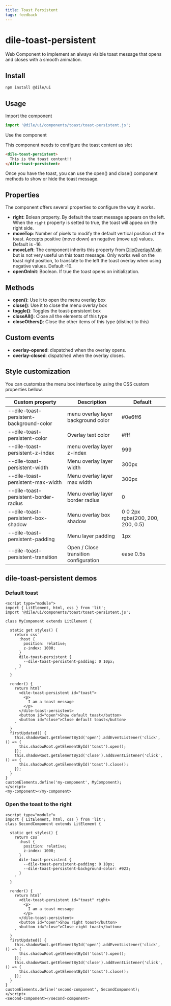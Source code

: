 ```yaml
---
title: Toast Persistent
tags: feedback
---
```


# dile-toast-persistent

Web Component to implement an always visible toast message that opens and closes with a smooth animation.

## Install

```bash
npm install @dile/ui
```

## Usage

Import the component

```javascript
import '@dile/ui/components/toast/toast-persistent.js';
```

Use the component

This component needs to configure the toast content as slot

```html
<dile-toast-persistent>
  This is the toast content!!
</dile-toast-persistent>
```

Once you have the toast, you can use the open() and close() component methods to show or hide the toast message.

## Properties

The component offers several properties to configure the way it works.

- **right**: Bolean property. By default the toast message appears on the left. When the ```right```  property is setted to true, the toast will appea on the right side. 
- **moveTop**: Number of pixels to modify the default vertical position of the toast. Accepts positive (move down) an negative (move up) values. Default is -16.
- **moveLeft**: The component inherits this property from [DileOverlayMixin](/mixins/dile-overlay-mixin) but is not very useful un this toast message. Only works well on the toast right position, to translate to the left the toast overlay when using negative values. Default -10.
- **openOnInit**: Boolean. If true the toast opens on initialization.

## Methods

- **open()**: Use it to open the menu overlay box
- **close()**: Use it to close the menu overlay box
- **toggle()**: Toggles the toast-persistent box
- **closeAll()**: Close all the elements of this type
- **closeOthers()**: Close the other items of this type (distinct to this)

## Custom events

- **overlay-opened**: dispatched when the overlay opens.
- **overlay-closed**: dispatched when the overlay closes.

## Style customization

You can customize the menu box interface by using the CSS custom properties bellow.

Custom property | Description | Default
----------------|-------------|---------
--dile-toast-persistent-background-color | menu overlay layer background color | #0e6ff6
--dile-toast-persistent-color | Overlay text color | #fff
--dile-toast-persistent-z-index | menu overlay layer z-index | 999
--dile-toast-persistent-width | Menu overlay layer width | 300px
--dile-toast-persistent-max-width | Menu overlay layer max width | 300px
--dile-toast-persistent-border-radius | Menu overlay layer border radius | 0
--dile-toast-persistent-box-shadow | Menu overlay box shadow | 0 0 2px rgba(200, 200, 200, 0.5)
--dile-toast-persistent-padding | Menu layer padding | 1px
--dile-toast-persistent-transition | Open / Close transition configuration | ease 0.5s

## dile-toast-persistent demos

### Default toast

```html:preview
<script type="module">
import { LitElement, html, css } from 'lit';
import '@dile/ui/components/toast/toast-persistent.js';

class MyComponent extends LitElement {
  
  static get styles() {
    return css`
      :host {
        position: relative;
        z-index: 1000;
      }
      dile-toast-persistent {
        --dile-toast-persistent-padding: 0 10px;
      }
    `
  }

  render() {
    return html`
      <dile-toast-persistent id="toast">
        <p>
          I am a toast message
        </p>
      </dile-toast-persistent>
      <button id="open">Show default toast</button>
      <button id="close">Close default toast</button>
    `
  }
  firstUpdated() {
    this.shadowRoot.getElementById('open').addEventListener('click', () => {
      this.shadowRoot.getElementById('toast').open();
    });
    this.shadowRoot.getElementById('close').addEventListener('click', () => {
      this.shadowRoot.getElementById('toast').close();
    });
  }
}
customElements.define('my-component', MyComponent);
</script>
<my-component></my-component>
```

### Open the toast to the right

```html:preview
<script type="module">
import { LitElement, html, css } from 'lit';
class SecondComponent extends LitElement {
  
  static get styles() {
    return css`
      :host {
        position: relative;
        z-index: 1000;
      }
      dile-toast-persistent {
        --dile-toast-persistent-padding: 0 10px;
        --dile-toast-persistent-background-color: #923;
      }
    `
  }

  render() {
    return html`
      <dile-toast-persistent id="toast" right>
        <p>
          I am a toast message
        </p>
      </dile-toast-persistent>
      <button id="open">Show right toast</button>
      <button id="close">Close right toast</button>
    `
  }
  firstUpdated() {
    this.shadowRoot.getElementById('open').addEventListener('click', () => {
      this.shadowRoot.getElementById('toast').open();
    });
    this.shadowRoot.getElementById('close').addEventListener('click', () => {
      this.shadowRoot.getElementById('toast').close();
    });
  }
}
customElements.define('second-component', SecondComponent);
</script>
<second-component></second-component>
```